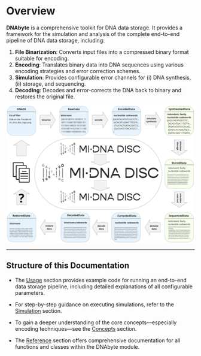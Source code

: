 
# Overview

**DNAbyte** is a comprehensive toolkit for DNA data storage. It provides a framework for the simulation and analysis of the complete end-to-end pipeline of DNA data storage, including:
 
1. **File Binarization**: Converts input files into a compressed binary format suitable for encoding.
2. **Encoding**: Translates binary data into DNA sequences using various encoding strategies and error correction schemes.
4. **Simulation**: Provides configurable error channels for (i) DNA synthesis, (ii) storage, and sequencing.
5. **Decoding**: Decodes and error-corrects the DNA back to binary and restores the original file.

![Overview](figures/overview.png)

---

## Structure of this Documentation

* The [Usage](usage.md) section provides example code for running an end-to-end data storage pipeline, including detailed explanations of all configurable parameters.

* For step-by-step guidance on executing simulations, refer to the [Simulation](simulation.md) section.

* To gain a deeper understanding of the core concepts—especially encoding techniques—see the [Concepts](concepts.md) section.

* The [Reference](reference.md) section offers comprehensive documentation for all functions and classes within the DNAbyte module.

